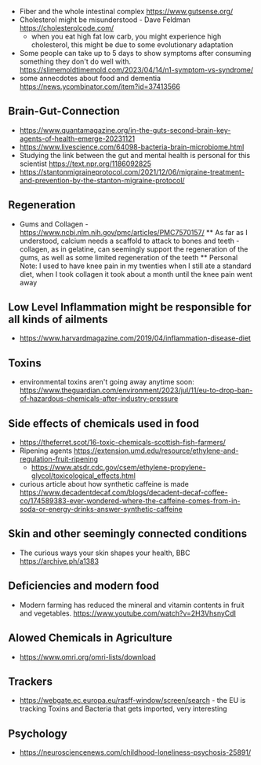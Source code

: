 

* Fiber and the whole intestinal complex https://www.gutsense.org/
* Cholesterol might be misunderstood - Dave Feldman https://cholesterolcode.com/
  * when you eat high fat low carb, you might experience high cholesterol, this might be due to some evolutionary adaptation
* Some people can take up to 5 days to show symptoms after consuming something they don't do well with.  https://slimemoldtimemold.com/2023/04/14/n1-symptom-vs-syndrome/
* some annecdotes about food and dementia https://news.ycombinator.com/item?id=37413566

## Brain-Gut-Connection
* https://www.quantamagazine.org/in-the-guts-second-brain-key-agents-of-health-emerge-20231121
* https://www.livescience.com/64098-bacteria-brain-microbiome.html
* Studying the link between the gut and mental health is personal for this scientist https://text.npr.org/1186092825
* https://stantonmigraineprotocol.com/2021/12/06/migraine-treatment-and-prevention-by-the-stanton-migraine-protocol/

## Regeneration
* Gums and Collagen - https://www.ncbi.nlm.nih.gov/pmc/articles/PMC7570157/
** As far as I understood, calcium needs a scaffold to attack to bones and teeth - collagen, as in gelatine, can seemingly support the regeneration of the gums, as well as some limited regeneration of the teeth
** Personal Note: I used to have knee pain in my twenties when I still ate a standard diet, when I took collagen it took about a month until the knee pain went away


## Low Level Inflammation might be responsible for all kinds of ailments
* https://www.harvardmagazine.com/2019/04/inflammation-disease-diet

## Toxins
* environmental toxins aren't going away anytime soon: https://www.theguardian.com/environment/2023/jul/11/eu-to-drop-ban-of-hazardous-chemicals-after-industry-pressure

## Side effects of chemicals used in food
* https://theferret.scot/16-toxic-chemicals-scottish-fish-farmers/
* Ripening agents https://extension.umd.edu/resource/ethylene-and-regulation-fruit-ripening
  * https://www.atsdr.cdc.gov/csem/ethylene-propylene-glycol/toxicological_effects.html
* curious article about how synthetic caffeine is made https://www.decadentdecaf.com/blogs/decadent-decaf-coffee-co/174589383-ever-wondered-where-the-caffeine-comes-from-in-soda-or-energy-drinks-answer-synthetic-caffeine

## Skin and other seemingly connected conditions
* The curious ways your skin shapes your health, BBC https://archive.ph/a1383 

## Deficiencies and modern food
* Modern farming has reduced the mineral and vitamin contents in fruit and vegetables. https://www.youtube.com/watch?v=2H3VhsnyCdI

## Alowed Chemicals in Agriculture
* https://www.omri.org/omri-lists/download

## Trackers
* https://webgate.ec.europa.eu/rasff-window/screen/search - the EU is tracking Toxins and Bacteria that gets imported, very interesting

## Psychology
* https://neurosciencenews.com/childhood-loneliness-psychosis-25891/
